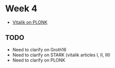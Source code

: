 # Week 4

- [Vitalik on PLONK](https://vitalik.eth.limo/general/2019/09/22/plonk.html)

## TODO

- Need to clarify on Groth16
- Need to clarify on STARK (vitalik articles I, II, III)
- Need to clarify on PLONK
